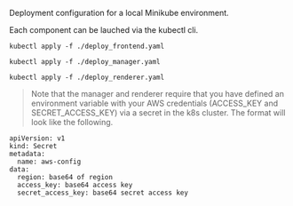 Deployment configuration for a local Minikube environment.

Each component can be lauched via the kubectl cli.
```
kubectl apply -f ./deploy_frontend.yaml
```
```
kubectl apply -f ./deploy_manager.yaml
```
```
kubectl apply -f ./deploy_renderer.yaml
```

>Note that the manager and renderer require that you have defined an environment variable with your AWS credentials (ACCESS_KEY and SECRET_ACCESS_KEY) via a secret in the k8s cluster. The format will look like the following.
```
apiVersion: v1
kind: Secret
metadata:
  name: aws-config
data:
  region: base64 of region
  access_key: base64 access key
  secret_access_key: base64 secret access key
```